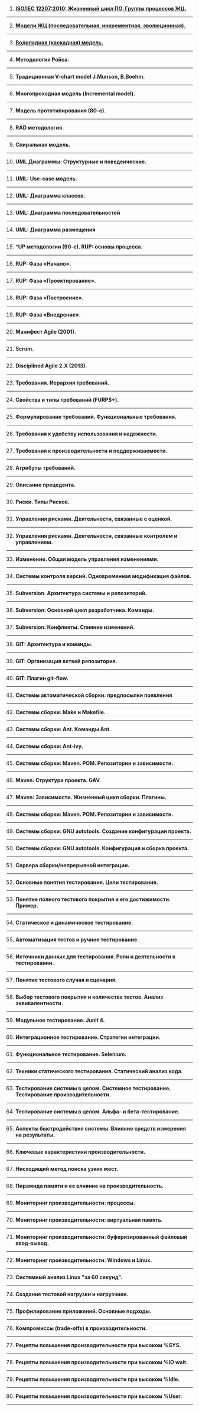 1. [**ISO/IEC 12207:2010: Жизненный цикл ПО. Группы процессов ЖЦ.**](tickets/answers/1.md)
---
2. [**Модели ЖЦ (последовательная, инкрементная, эволюционная).**](tickets/answers/2.md)
---
3. [**Водопадная (каскадная) модель.**](tickets/answers/3.md)
---
4. **Методология Ройса.**
---
5. **Традиционная V-chart model J.Munson, B.Boehm.**
---
6. **Многопроходная модель (Incremental model).**
---
7. **Модель прототипирования (80-е).**
---
8. **RAD методология.**
---
9. **Спиральная модель.**
---
10. **UML Диаграммы: Структурные и поведенческие.**
---
11. **UML: Use-case модель.**
---
12. **UML: Диаграмма классов.**
---
13. **UML: Диаграмма последовательностей**
---
14. **UML: Диаграмма размещения**
---
15. ***UP методологии (90-е). RUP: основы процесса.**
---
16. **RUP: Фаза «Начало».**
---
17. **RUP: Фаза «Проектирование».**
---
18. **RUP: Фаза «Построение».**
---
19. **RUP: Фаза «Внедрение».**
---
20. **Манифест Agile (2001).**
---
21. **Scrum.**
---
22. **Disciplined Agile 2.X (2013).**
---
23. **Требования. Иерархия требований.**
---
24. **Свойства и типы требований (FURPS+).**
---
25. **Формулирование требований. Функциональные требования.**
---
26. **Требования к удобству использования и надежности.**
---
27. **Требования к производительности и поддерживаемости.**
---
28. **Атрибуты требований.**
---
29. **Описание прецедента.**
---
30. **Риски. Типы Рисков.**
---
31. **Управления рисками. Деятельности, связанные с оценкой.**
---
32. **Управления рисками. Деятельности, связанные контролем и управлением.**
---
33. **Изменение. Общая модель управления изменениями.**
---
34. **Системы контроля версий. Одновременная модификация файлов.**
---
35. **Subversion. Архитектура системы и репозиторий.**
---
36. **Subversion: Основной цикл разработчика. Команды.**
---
37. **Subversion: Конфликты. Слияние изменений.**
---
38. **GIT: Архитектура и команды.**
---
39. **GIT: Организация ветвей репозитория.**
---
40. **GIT: Плагин git-flow.**
---
41. **Системы автоматической сборки: предпосылки появления**
---
42. **Системы сборки: Make и Makefile.**
---
43. **Системы сборки: Ant. Команды Ant.**
---
44. **Системы сборки: Ant-ivy.**
---
45. **Системы сборки: Maven. POM. Репозитории и зависимости.**
---
46. **Maven: Структура проекта. GAV.**
---
47. **Maven: Зависимости. Жизненный цикл сборки. Плагины.**
---
48. **Системы сборки: Maven. POM. Репозитории и зависимости.**
---
49. **Системы сборки: GNU autotools. Создание конфигурации проекта.**
---
50. **Системы сборки: GNU autotools. Конфигурация и сборка проекта.**
---
51. **Сервера сборки/непрерывной интеграции.**
---
52. **Основные понятия тестирования. Цели тестирования.**
---
53. **Понятие полного тестового покрытия и его достижимости. Пример.**
---
54. **Статическое и динамическое тестирование.**
---
55. **Автоматизация тестов и ручное тестирование.**
---
56. **Источники данных для тестирования. Роли и деятельности в тестировании.**
---
57. **Понятие тестового случая и сценария.**
---
58. **Выбор тестового покрытия и количества тестов. Анализ эквивалентности.**
---
59. **Модульное тестирование. Junit 4.**
---
60. **Интеграционное тестирование. Стратегии интеграции.**
---
61. **Функциональное тестирование. Selenium.**
---
62. **Техники статического тестирования. Статический анализ кода.**
---
63. **Тестирование системы в целом. Системное тестирование. Тестирование производительности.**
---
64. **Тестирование системы в целом. Альфа- и бета-тестирование.**
---
65. **Аспекты быстродействия системы. Влияние средств измерения на результаты.**
---
66. **Ключевые характеристики производительности.**
---
67. **Нисходящий метод поиска узких мест.**
---
68. **Пирамида памяти и ее влияние на производительность.**
---
69. **Мониторинг производительности: процессы.**
---
70. **Мониторинг производительности: виртуальная память.**
---
71. **Мониторинг производительности: буферизированный файловый ввод-вывод.**
---
72. **Мониторинг производительности: Windows и Linux.**
---
73. **Системный анализ Linux "за 60 секунд".**
---
74. **Создание тестовой нагрузки и нагрузчики.**
---
75. **Профилирование приложений. Основные подходы.**
---
76. **Компромиссы (trade-offs) в производительности.**
---
77. **Рецепты повышения производительности при высоком %SYS.**
---
78. **Рецепты повышения производительности при высоком %IO wait.**
---
79. **Рецепты повышения производительности при высоком %Idle.**
---
80. **Рецепты повышения производительности при высоком %User.**
---